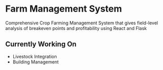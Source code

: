 # Farm Management System

Comprehensive Crop Farming Management System that gives field-level analysis of breakeven points and profitability using React and Flask

## Currently Working On
- Livestock Integration
- Building Management